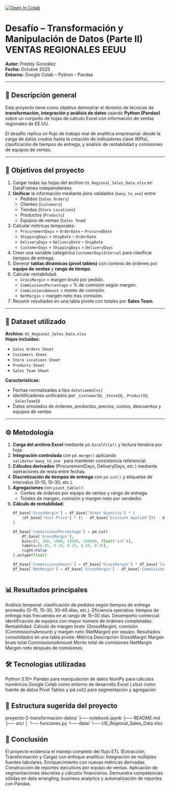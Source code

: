 [![Open In Colab](https://colab.research.google.com/assets/colab-badge.svg)](https://colab.research.google.com/github/fredusho/data-science-portfolio/blob/main/transformacion-y-manipulacion-de-datos-II/transformacion-manipulacion-datos-ii.ipynb)

# Desafío – Transformación y Manipulación de Datos (Parte II) VENTAS REGIONALES EEUU

**Autor:** Freddy González  
**Fecha:** Octubre 2025  
**Entorno:** Google Colab – Python – Pandas

---

## 🧠 Descripción general

Este proyecto tiene como objetivo demostrar el dominio de técnicas de **transformación, integración y análisis de datos** usando **Python (Pandas)** sobre un conjunto de hojas de cálculo Excel con información de ventas regionales de EE.UU.  

El desafío replica un flujo de trabajo real de analítica empresarial: desde la carga de datos crudos hasta la creación de indicadores clave (KPIs), clasificación de tiempos de entrega, y análisis de rentabilidad y comisiones de equipos de ventas.

---

## 🎯 Objetivos del proyecto

1. Cargar todas las hojas del archivo `US_Regional_Sales_Data.xlsx` en DataFrames independientes.  
2. **Unificar** la información mediante joins validados (`many_to_one`) entre:
   - Pedidos (`Sales Orders`)
   - Clientes (`Customers`)
   - Tiendas (`Store Locations`)
   - Productos (`Products`)
   - Equipos de ventas (`Sales Team`)
3. Calcular métricas temporales:
   - `ProcurementDays` = `OrderDate` – `ProcuredDate`
   - `ShippingDays` = `ShipDate` – `OrderDate`
   - `DeliveryDays` = `DeliveryDate` – `ShipDate`
   - `CustomerDays` = `ShippingDays` + `DeliveryDays`
4. Crear una variable categórica `CustomerDaysInterval` para clasificar tiempos de entrega.
5. Generar **tablas dinámicas (pivot tables)** con conteos de órdenes por **equipo de ventas** y **rango de tiempo**.
6. Calcular rentabilidad:
   - `GrossMargin` = margen bruto por pedido.
   - `CommissionsPercentage` = % de comisión según margen.
   - `CommissionsAmount` = monto de comisión.
   - `NetMargin` = margen neto tras comisión.
7. Resumir resultados en una tabla pivote con totales por **Sales Team**.

---

## 🧩 Dataset utilizado

**Archivo:** `US_Regional_Sales_Data.xlsx`  
**Hojas incluidas:**
- `Sales Orders Sheet`
- `Customers Sheet`
- `Store Locations Sheet`
- `Products Sheet`
- `Sales Team Sheet`

**Características:**
- Fechas normalizadas a tipo `datetime64[ns]`
- Identificadores unificados por `_CustomerID`, `_StoreID`, `_ProductID`, `_SalesTeamID`
- Datos simulados de órdenes, productos, precios, costos, descuentos y equipos de ventas

---

## ⚙️ Metodología

1. **Carga del archivo Excel** mediante `pd.ExcelFile()` y lectura iterativa por hoja.  
2. **Integración controlada** con `pd.merge()` aplicando `validate='many_to_one'` para mantener consistencia referencial.  
3. **Cálculos derivados** (ProcurementDays, DeliveryDays, etc.) mediante operaciones de resta entre fechas.  
4. **Discretización de tiempos de entrega** con `pd.cut()` y etiquetas de intervalos (0–15, 15–30, etc.).  
5. **Agregaciones** con `pivot_table()`:
   - Conteo de órdenes por equipo de ventas y rango de entrega.  
   - Totales de margen, comisión y margen neto por vendedor.  
6. **Cálculo de rentabilidad:**
   ```python
   df_base['GrossMargin'] = df_base['Order Quantity'] * (
       (df_base['Unit Price'] * (1 - df_base['Discount Applied'])) - df_base['Unit Cost']
   )

   df_base['CommissionsPercentage'] = pd.cut(
       df_base['GrossMargin'],
       bins=[0, 100, 1000, 10000, 100000, float('inf')],
       labels=[0.05, 0.10, 0.15, 0.20, 0.25],
       right=False
   ).astype(float)

   df_base['CommissionsAmount'] = df_base['GrossMargin'] * df_base['CommissionsPercentage']
   df_base['NetMargin'] = df_base['GrossMargin'] - df_base['CommissionsAmount']



## 📊 Resultados principales
Análisis temporal: clasificación de pedidos según tiempos de entrega promedio (0–15, 15–30, 30–45 días, etc.).
Eficiencia operativa: tiempos de entrega más frecuentes en el rango de 15–30 días.
Desempeño comercial: identificación de equipos con mayor número de órdenes completadas.
Rentabilidad:
Cálculo de margen bruto (GrossMargin), comisión (CommissionsAmount) y margen neto (NetMargin) por equipo.
Resultados consolidados en una tabla pivote:
Métrica	Descripción
GrossMargin	Margen bruto total
CommissionsAmount	Monto total de comisiones
NetMargin	Margen neto después de comisiones


## 🛠️ Tecnologías utilizadas
Python 3.10+
Pandas para manipulación de datos
NumPy para cálculos numéricos
Google Colab como entorno de desarrollo
Excel (.xlsx) como fuente de datos
Pivot Tables y pd.cut() para segmentación y agregación

## 📁 Estructura sugerida del proyecto
proyecto-2-transformacion-datos/
├── notebook.ipynb
├── README.md
├── src/
│   └── funciones.py
└── data/
    └── US_Regional_Sales_Data.xlsx

    
## 💬 Conclusión
El proyecto evidencia el manejo completo del flujo ETL (Extracción, Transformación y Carga) con enfoque analítico:
Integración de múltiples fuentes tabulares.
Enriquecimiento con nuevas métricas derivadas.
Construcción de reportes ejecutivos por equipo de ventas.
Aplicación de segmentaciones discretas y cálculos financieros.
Demuestra competencias sólidas en data wrangling, business analytics y automatización de reportes con Pandas.
